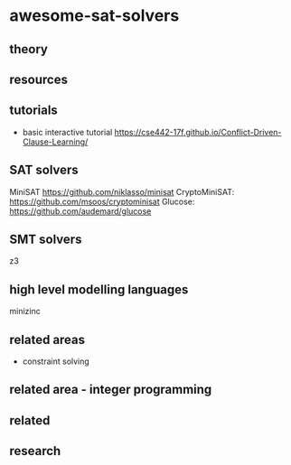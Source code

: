 # awesome-sat-solvers


## theory 


## resources 

## tutorials 

- basic interactive tutorial https://cse442-17f.github.io/Conflict-Driven-Clause-Learning/

## SAT solvers
MiniSAT https://github.com/niklasso/minisat
CryptoMiniSAT: https://github.com/msoos/cryptominisat
Glucose: https://github.com/audemard/glucose

## SMT solvers
z3

## high level modelling languages 
minizinc 

## related areas

- constraint solving

## related area - integer programming 
## related

## research

